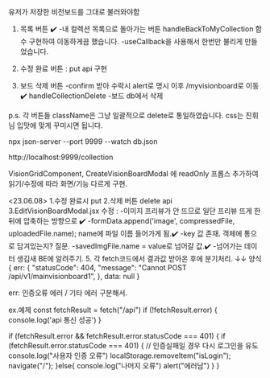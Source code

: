 유저가 저장한 비전보드를 그대로 불러와야함

1. 목록 버튼 ✔️
-내 컬렉션 목록으로 돌아가는 버튼 handleBackToMyCollection 함수 구현하여 이동하게끔 했습니다.
-useCallback을 사용해서 한번만 불리게 만들었습니다. 

2. 수정 완료 버튼 : 
put api 구현

3. 보드 삭제 버튼
-confirm 받아 수락시 alert로 명시 이후 /myvisionboard로 이동✔️ handleCollectionDelete
-보드 db에서 삭제

p.s. 각 버튼들 className은 그냥 일괄적으로 delete로 통일하였습니다. css는 진휘님 입맛에 맞게 꾸미시면 됩니다.

npx json-server --port 9999 --watch db.json

http://localhost:9999/collection

VisionGridComponent,
CreateVisionBoardModal 에 readOnly 프롭스 추가하여 읽기/수정에 따라 화면/기능 다르게 구현.


<23.06.08>
1.수정 완료시 put
2.삭제 버튼 delete api
3.EditVisionBoardModal.jsx 수정 : 
-이미지 프리뷰가 안 뜨므로 일단 프리뷰 뜨게 한 뒤에 압축하는 방향으로 ✔️
-formData.append('image', compressedFile, uploadedFile.name); name에 파일 이름 들어가게 됨.✔️ 
-key 값 존재. 객체에 통으로 담겨있는지? 질문.
-savedImgFile.name = value로 넘어갈 값.✔️
-넘어가는 데이터 생김새 BE에 알려주기.
5. 각 fetch코드에서 결과값 받아온 후에 분기처리.
↓↓
양식
{
   err: {
      "statusCode": 404,
      "message": "Cannot POST /api/v1/mainvisionboard1",
    },
   data: null 
 }

err: 인증오류 에러 / 기타 에러 구분해서.

ex.예제
const fetchResult = fetch("/api")
if (!fetchResult.error) {
    console.log('api 통신 성공')
}

if (fetchResult.error && fetchResult.error.statusCode === 401) {
   if (fetchResult.error.statusCode === 401) {
        // 인증실패일 경우 다시 로그인을 유도
        console.log("사용자 인증 오류")
        localStorage.removeItem("isLogin"); 
        navigate("/");
   }else{
       console.log("나머지 오류")
       alert("에러남")
   }
}